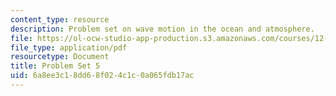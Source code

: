 ```yaml
---
content_type: resource
description: Problem set on wave motion in the ocean and atmosphere.
file: https://ol-ocw-studio-app-production.s3.amazonaws.com/courses/12-802-wave-motion-in-the-ocean-and-the-atmosphere-spring-2008/6a8ee3c18dd68f024c1c0a065fdb17ac_MIT12_802S08_pset05.pdf
file_type: application/pdf
resourcetype: Document
title: Problem Set 5
uid: 6a8ee3c1-8dd6-8f02-4c1c-0a065fdb17ac
---
```

